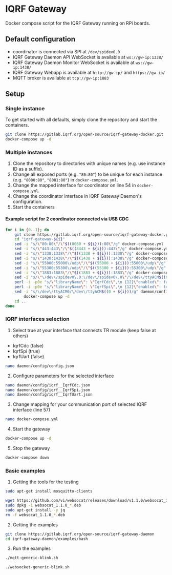 # IQRF Gateway

Docker compose script for the IQRF Gateway running on RPi boards.

## Default configuration

 - coordinator is connected via SPI at `/dev/spidev0.0`
 - IQRF Gateway Daemon API WebSocket is available at `ws://gw-ip:1338/`
 - IQRF Gateway Daemon Monitor WebSocket is available at `ws://gw-ip:1438/`
 - IQRF Gateway Webapp is available at `http://gw-ip/` and `https://gw-ip/`
 - MQTT broker is available at `tcp://gw-ip:1883`

## Setup

### Single instance

To get started with all defaults, simply clone the repository and start the containers.

```bash
git clone https://gitlab.iqrf.org/open-source/iqrf-gateway-docker.git
docker-compose up -d
```

### Multiple instances

 1. Clone the repository to directories with unique names (e.g. use instance ID as a suffix).
 2. Change all exposed ports (e.g. `"80:80"`) to be unique for each instance (e.g. `"8080:80"`, `"8081:80"`) in `docker-compose.yml`.
 3. Change the mapped interface for coordinator on line 54 in `docker-compose.yml`.
 4. Change the coordinator interface in IQRF Gateway Daemon's configuration.
 5. Start the containers


#### Example script for 2 coordinator connected via USB CDC
```bash
for i in {0..1}; do
	git clone https://gitlab.iqrf.org/open-source/iqrf-gateway-docker.git "iqrf-gateway-${i}"
	cd "iqrf-gateway-${i}"
	sed -i "s/\"80:80\"/\"$((8080 + ${i})):80\"/g" docker-compose.yml
	sed -i "s/\"443:443\"/\"$((8443 + ${i})):443\"/g" docker-compose.yml
	sed -i "s/\"1338:1338\"/\"$((1338 + ${i})):1338\"/g" docker-compose.yml
	sed -i "s/\"1438:1438\"/\"$((1438 + ${i})):1438\"/g" docker-compose.yml
	sed -i "s/\"55000:55000\/udp\"/\"$((55000 + ${i})):55000\/udp\"/g" docker-compose.yml
	sed -i "s/\"55300:55300\/udp\"/\"$((55300 + ${i})):55300\/udp\"/g" docker-compose.yml
	sed -i "s/\"1883:1883\"/\"$((1883 + ${i})):1883\"/g" docker-compose.yml
	sed -i "s/\"\/dev\/spidev0\.0:\/dev\/spidev0\.0\"/\/dev\/ttyACM$((0 + ${i})):\/dev\/ttyACM$((0 + ${i}))\"\"/g" docker-compose.yml
	perl -i -p0e "s/\"libraryName\": \"IqrfCdc\",\n {12}\"enabled\": false/\"libraryName\": \"IqrfCdc\",\n            \"enabled\": true/g" daemon/config/config.json
	perl -i -p0e "s/\"libraryName\": \"IqrfSpi\",\n {12}\"enabled\": true/\"libraryName\": \"IqrfSpi\",\n            \"enabled\": false/g" daemon/config/config.json
	sed -i "s/\/dev\/ttyACM0/\/dev\/ttyACM$((0 + ${i}))/g" daemon/config/iqrf__IqrfCdc.json
        docker-compose up -d
	cd ..
done
```

### IQRF interfaces selection

 1. Select true at your interface that connects TR module (keep false at others) 

 - IqrfCdc (false)
 - IqrfSpi (true)
 - IqrfUart (false)

```bash
nano daemon/config/config.json
```

 2. Configure parameters for the selected interface

```bash
nano daemon/config/iqrf__IqrfCdc.json
nano daemon/config/iqrf__IqrfSpi.json
nano daemon/config/iqrf__IqrfUart.json
```

 3. Change mapping for your communication port of selected IQRF interface (line 57)

```bash
nano docker-compose.yml
```

 4. Start the gateway

```bash
docker-compose up -d
```

 5. Stop the gateway

```bash
docker-compose down
```

### Basic examples

 1. Getting the tools for the testing

```bash
sudo apt-get install mosquitto-clients
```

```bash
wget https://github.com/vi/websocat/releases/download/v1.1.0/websocat_1.1.0_amd64.deb
sudo dpkg -i websocat_1.1.0_*.deb
sudo apt-get install -y jq
rm -f websocat_1.1.0_*.deb
```

 2. Getting the examples

```bash
git clone https://gitlab.iqrf.org/open-source/iqrf-gateway-daemon
cd iqrf-gateway-daemon/examples/bash
```

 3. Run the examples

```bash
./mqtt-generic-blink.sh
```

```bash
./websocket-generic-blink.sh
```
